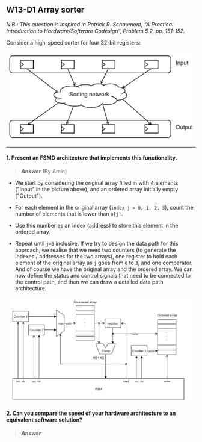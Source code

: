 ## W13-D1 Array sorter

*N.B.: This question is inspired in Patrick R. Schaumont, “A Practical Introduction to Hardware/Software Codesign“, Problem 5.2, pp. 151-152.*

Consider a high-speed sorter for four 32-bit registers:

<img src="/Resources/images/w13d1.png" width="600">

-----

#### 1. Present an FSMD architecture that implements this functionality.

>***Answer*** (By Amin)



- We start by considering the original array filled in with 4 elements ("Input" in the picture above), and an ordered array initially empty ("Output").

- For each element in the original array (`index j = 0, 1, 2, 3`), count the number of elements that is lower than `a[j]`.

- Use this number as an index (address) to store this element in the ordered array.

- Repeat until `j=3` inclusive. If we try to design the data path for this approach, we realise that we need two counters (to generate the indexes / addresses for the two arrays), one register to hold each element of the original array as `j` goes from `0` to `3`, and one comparator. And of course we have the original array and the ordered array. We can now define the status and control signals that need to be connected to the control path, and then we can draw a detailed data path architecture.

<img src="/Resources/images/w13d1_solution.png" width="720">


#### 2. Can you compare the speed of your hardware architecture to an equivalent software solution?

>***Answer***
